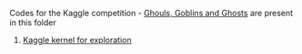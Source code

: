 Codes for the Kaggle competition - [Ghouls, Goblins and Ghosts](https://www.kaggle.com/c/ghouls-goblins-and-ghosts-boo/) are present in this folder

1. [Kaggle kernel for exploration](https://www.kaggle.com/sudalairajkumar/ghouls-goblins-and-ghosts-boo/simple-exploration-notebook)
